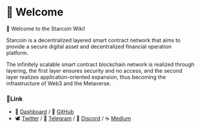 # 🎉 Welcome

:clap: Welcome to the Starcoin Wiki!



Starcoin is a decentralized layered smart contract network that aims to provide a secure digital asset and decentralized financial operation platform.



The infinitely scalable smart contract blockchain network is realized through layering, the first layer ensures security and no access, and the second layer realizes application-oriented expansion, thus becoming the infrastructure of Web3 and the Metaverse.





### :link:Link

* 🏡 [Dashboard](https://starcoin.org) / 🐙 [GitHub](https://github.com/starcoinorg)
* 🕊 [Twitter](https://twitter.com/StarcoinSTC) / 🛫 [Telegram](https://t.me/Starcoin\_STC) / 🤖 [Discord](https://discord.gg/starcoin) / ☕ [Medium](https://starcoin.medium.com)

